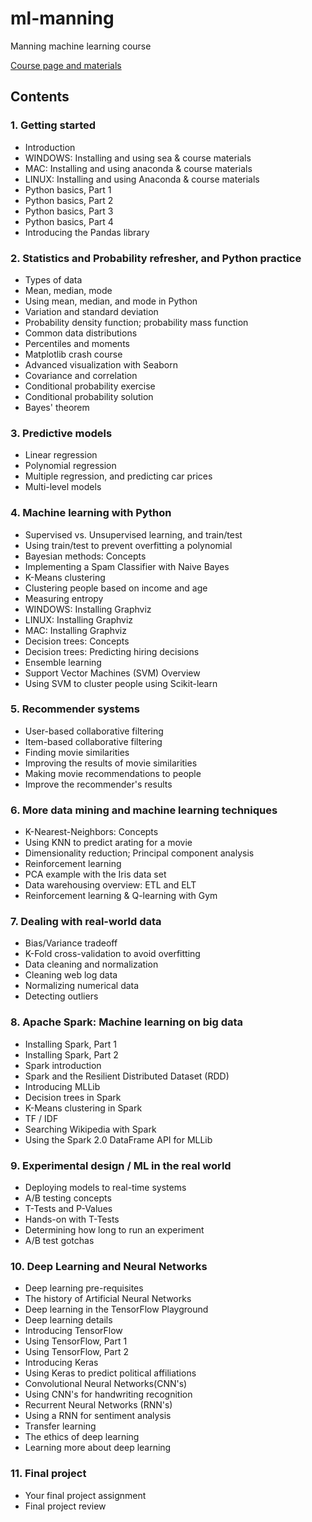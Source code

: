 # ml-manning

Manning machine learning course

[Course page and materials](https://sundog-education.com/machine-learning/)

## Contents

### 1. Getting started

- Introduction
- WINDOWS: Installing and using sea & course materials
- MAC: Installing and using anaconda & course materials
- LINUX: Installing and using Anaconda & course materials
- Python basics, Part 1
- Python basics, Part 2
- Python basics, Part 3
- Python basics, Part 4
- Introducing the Pandas library


### 2. Statistics and Probability refresher, and Python practice

- Types of data
- Mean, median, mode
- Using mean, median, and mode in Python
- Variation and standard deviation
- Probability density function; probability mass function
- Common data distributions
- Percentiles and moments
- Matplotlib crash course
- Advanced visualization with Seaborn
- Covariance and correlation
- Conditional probability exercise
- Conditional probability solution
- Bayes' theorem


### 3. Predictive models

- Linear regression
- Polynomial regression
- Multiple regression, and predicting car prices
- Multi-level models


### 4. Machine learning with Python

- Supervised vs. Unsupervised learning, and train/test
- Using train/test to prevent overfitting a polynomial
- Bayesian methods: Concepts
- Implementing a Spam Classifier with Naive Bayes
- K-Means clustering
- Clustering people based on income and age
- Measuring entropy
- WINDOWS: Installing Graphviz
- LINUX: Installing Graphviz
- MAC: Installing Graphviz
- Decision trees: Concepts
- Decision trees: Predicting hiring decisions
- Ensemble learning
- Support Vector Machines (SVM) Overview
- Using SVM to cluster people using Scikit-learn


### 5. Recommender systems

- User-based collaborative filtering
- Item-based collaborative filtering
- Finding movie similarities
- Improving the results of movie similarities
- Making movie recommendations to people
- Improve the recommender's results


### 6. More data mining and machine learning techniques

- K-Nearest-Neighbors: Concepts
- Using KNN to predict arating for a movie
- Dimensionality reduction; Principal component analysis
- Reinforcement learning
- PCA example with the Iris data set
- Data warehousing overview: ETL and ELT
- Reinforcement learning & Q-learning with Gym


### 7. Dealing with real-world data

- Bias/Variance tradeoff
- K-Fold cross-validation to avoid overfitting
- Data cleaning and normalization
- Cleaning web log data
- Normalizing numerical data
- Detecting outliers


### 8. Apache Spark: Machine learning on big data

- Installing Spark, Part 1
- Installing Spark, Part 2
- Spark introduction
- Spark and the Resilient Distributed Dataset (RDD)
- Introducing MLLib
- Decision trees in Spark
- K-Means clustering in Spark
- TF / IDF
- Searching Wikipedia with Spark
- Using the Spark 2.0 DataFrame API for MLLib


### 9. Experimental design / ML in the real world

- Deploying models to real-time systems
- A/B testing concepts
- T-Tests and P-Values
- Hands-on with T-Tests
- Determining how long to run an experiment
- A/B test gotchas


### 10. Deep Learning and Neural Networks

- Deep learning pre-requisites
- The history of Artificial Neural Networks
- Deep learning in the TensorFlow Playground
- Deep learning details
- Introducing TensorFlow
- Using TensorFlow, Part 1
- Using TensorFlow, Part 2
- Introducing Keras
- Using Keras to predict political affiliations
- Convolutional Neural Networks(CNN's)
- Using CNN's for handwriting recognition
- Recurrent Neural Networks (RNN's)
- Using a RNN for sentiment analysis
- Transfer learning
- The ethics of deep learning
- Learning more about deep learning


### 11. Final project

- Your final project assignment
- Final project review


